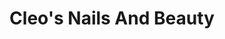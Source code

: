---
title: "Cleo's Nails And Beauty"
url: /hawick/cleos-nails-and-beauty-high-street/
shop: beauty
---